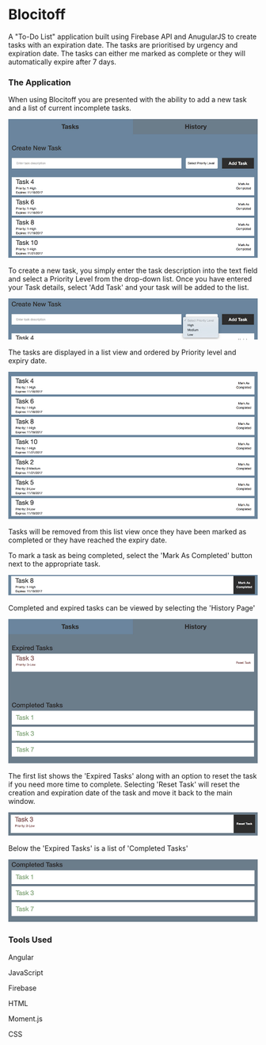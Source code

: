<h1>Blocitoff</h1>
A "To-Do List" application built using Firebase API and AnugularJS to create tasks with an expiration date.
The tasks are prioritised by urgency and expiration date.  The tasks can either me marked as complete or they will automatically expire after 7 days.

<h3>The Application</h3> 
When using Blocitoff you are presented with the ability to add a new task and a list of current incomplete tasks.

![Home Screen](/app/assets/images/HomeScreen.jpg)

To create a new task, you simply enter the task description into the text field and select a Priority Level from the drop-down list. Once you have entered your Task details, select 'Add Task' and your task will be added to the list.

![New Task](/app/assets/images/NewTask.jpg)

The tasks are displayed in a list view and ordered by Priority level and expiry date.

![Task List](/app/assets/images/TaskList.jpg)

Tasks will be removed from this list view once they have been marked as completed or they have reached the expiry date.

To mark a task as being completed, select the 'Mark As Completed' button next to the appropriate task.

![Task Complete](/app/assets/images/TaskComplete.jpg)

Completed and expired tasks can be viewed by selecting the 'History Page'

![History](/app/assets/images/History.jpg)

The first list shows the 'Expired Tasks' along with an option to reset the task if you need more time to complete. Selecting 'Reset Task' will reset the creation and expiration date of the task and move it back to the main window.

![Reset Task](/app/assets/images/ResetTask.jpg)

Below the 'Expired Tasks' is a list of 'Completed Tasks'

![Completed Tasks](/app/assets/images/CompletedTasks.jpg)



<h3>Tools Used</h3>
Angular

JavaScript

Firebase

HTML

Moment.js

CSS  
